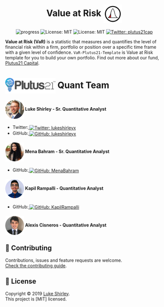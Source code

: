 <h1 align="center">Value at Risk <img src="Images/VaR.png" width="60" align="center"></h1>
<p align="center">  
    <img alt="progress" src="https://img.shields.io/badge/Model-Functional-brightgreen" target="_blank" />
    <img alt="License: MIT" src="https://img.shields.io/pypi/pyversions/pandas" target="_blank" />
    <img alt="License: MIT" src="https://img.shields.io/badge/license-MIT-brightgreen.svg" target="_blank" />
  </a>
  <a href="https://twitter.com/plutus21cap">
    <img alt="Twitter: plutus21cap" src="https://img.shields.io/twitter/follow/plutus21cap.svg?style=social" target="_blank" />
  </a>
</p>

**Value at Risk (VaR)** is a statistic that measures and quantifies the level of financial risk within a firm, portfolio or position over a specific time frame with a given level of confidence. `VaR-Plutus21-Template` is Value at Risk template for you to build your own portfolio. Find out more about our fund, <a href="https://www.plutus21.com/">Plutus21 Capital</a>.

<h1><img src="Images/Logo_Plutus21.png" width="160" align="center"> Quant Team</h1>

<h4><img src="Images/Luke.png" alt="Avatar" align="center" width="60"> Luke Shirley - Sr. Quantitative Analyst</h4>

- Twitter:<a href="https://twitter.com/lukeshirleyx">
    <img alt="Twitter: lukeshirleyx" src="https://img.shields.io/twitter/follow/lukeshirleyx.svg?style=social" target="_blank" align="center" />
  </a>
- GitHub:<a href="https://github.com/Lukeshirleyx">
    <img alt="GitHub: lukeshirleyx" src="https://img.shields.io/github/followers/lukeshirleyx?style=social" target="_blank" align="center" />
  </a>

<h4><img src="Images/Mena.png" alt="Avatar" align="center" width="60"> Mena Bahram - Sr. Quantitative Analyst</h4>

- GitHub:<a href="https://github.com/Menabahram">
    <img alt="GitHub: MenaBahram" src="https://img.shields.io/github/followers/Menabahram?style=social" target="_blank" align="center" />
  </a>
  
<h4><img src="Images/Kapil.png" alt="Avatar" align="center" width="60"> Kapil Rampalli - Quantitative Analyst</h4>

- GitHub:<a href="https://github.com/KapilRampalli">
    <img alt="GitHub: KapilRampalli" src="https://img.shields.io/github/followers/KapilRampalli?style=social" target="_blank" align="center" />
  </a>

<h4><img src="Images/Alexis.png" alt="Avatar" align="center" width="60"> Alexis Cisneros - Quantitative Analyst</h4>

## 🤝 Contributing

Contributions, issues and feature requests are welcome.<br />
[Check the contributing guide](Contributing.md).<br />

## 📝 License

Copyright © 2019 [Luke Shirley](https://github.com/Lukeshirleyx).<br />
This project is [MIT] licensed.

